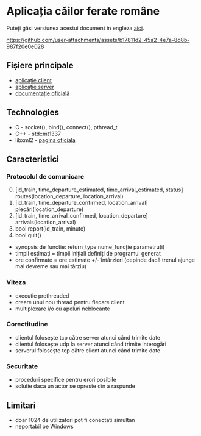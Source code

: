 # Aplicația căilor ferate române

Puteți găsi versiunea acestui document in engleza [aici](./../README.md).

https://github.com/user-attachments/assets/b17811d2-45a2-4e7a-8d8b-987f20e0e028

## Fișiere principale

- [aplicație client](./../client.c)
- [aplicație server](./../server.c)
- [documentație oficială](./rr_raport.pdf)

## Technologies

- C - socket(), bind(), connect(), pthread_t
- C++ - std::mt1337
- libxml2 - [pagina oficiala](https://gitlab.gnome.org/GNOME/libxml2)

## Caracteristici

### Protocolul de comunicare

0. [id_train, time_departure_estimated, time_arrival_estimated, status] routes(location_departure, location_arrival)
1. [id_train, time_departure_confirmed, location_arrival] plecări(location_departure)
2. [id_train, time_arrival_confirmed, location_departure] arrivals(location_arrival)
3. bool report(id_train, minute)
4. bool quit()

- synopsis de functie: return_type nume_funcție parametru(i)
- timpii estimați = timpii inițiali definiți de programul generat
- ore confirmate = ore estimate +/- întârzieri (depinde dacă trenul ajunge mai devreme sau mai târziu)

### Viteza
	
- executie prethreaded
- creare unui nou thread pentru fiecare client
- multiplexare i/o cu ​​apeluri neblocante

### Corectitudine

- clientul folosește tcp către server atunci când trimite date
- clientul folosește udp la server atunci când trimite interogări
- serverul folosește tcp către client atunci când trimite date

### Securitate

- proceduri specifice pentru erori posibile
- solutie daca un actor se opreste din a raspunde

## Limitari

- doar 1024 de utilizatori pot fi conectati simultan
- neportabil pe Windows
